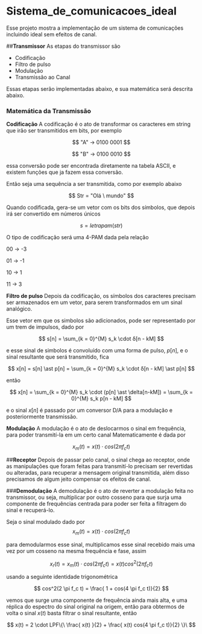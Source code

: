 # Sistema_de_comunicacoes_ideal
Esse projeto mostra a implementação de um sistema de comunicações incluindo ideal sem efeitos de canal.


##**Transmissor**
As etapas do transmissor são
* Codificação
* Filtro de pulso
* Modulação
* Transmissão ao Canal

Essas etapas serão implementadas abaixo, e sua matemática será descrita abaixo.


### **Matemática da Transmissão**
**Codificação**
A codificação é o ato de transformar os caracteres em string que irão ser transmitidos em bits, por exemplo

$$
"A"  -> 0100 0001
$$

$$
"B"  -> 0100 0010
$$

essa conversão pode ser encontrada diretamente na tabela ASCII, e existem funções que ja fazem essa conversão.


Então seja uma sequência a ser transmitida, como por exemplo abaixo

$$
Str = "Olá \ mundo"
$$

Quando codificada, gera-se um vetor com os bits dos símbolos, que depois irá ser convertido em números únicos

$$
s = letrapam(str)
$$

O tipo de codificação será uma 4-PAM
dada pela relação

00 -> -3

01 -> -1

10 ->  1

11 -> 3



**Filtro de pulso**
Depois da codificação, os símbolos dos caracteres precisam ser armazenados em um vetor, para serem transformados em um sinal analógico.

Esse vetor em que os simbolos são adicionados, pode ser representado por um trem de impulsos, dado por

$$
s[n] = \sum_{k = 0}^{M} s_k \cdot δ[n - kM]
$$


e esse sinal de simbolos é convoluído com uma forma de pulso, $p[n]$, e o sinal resultante que será transmitido, fica

$$
x[n] = s[n] \ast p[n] = \sum_{k = 0}^{M} s_k \cdot δ[n - kM] \ast p[n]
$$

então

$$
x[n] =  \sum_{k = 0}^{M} s_k \cdot (p[n] \ast \delta[n-kM]) = \sum_{k = 0}^{M} s_k p[n - kM]
$$

e o sinal $x[n]$ é passado por um conversor D/A para a modulação e posteriormente transmissão.

**Modulação**
A modulação é o ato de deslocarmos o sinal em frequẽncia, para poder transmití-la em um certo canal
Matematicamente é dada por

$$
x_{m}(t) = x(t) \cdot cos(2\pi f_c t)
$$

##**Receptor**
Depois de passar pelo canal, o sinal chega ao receptor, onde as manipulações que foram feitas para transmití-lo precisam ser revertidas ou alteradas, para recuperar a mensagem original transmitida, além disso precisamos de algum jeito compensar os efeitos de canal.


###**Demodulação**
A demodulação é o ato de reverter a modulação feita no transmissor, ou seja, multiplicar por outro cosseno para que surja uma componente de frequências centrada para poder ser feita a filtragem do sinal e recuperá-lo.

Seja o sinal modulado dado por
$$
x_m(t) = x(t) \cdot cos(2 \pi f_c t)
$$

para demodularmos esse sinal, multiplicamos esse sinal recebido mais uma vez por um cosseno na mesma frequência e fase, assim

$$
x_r(t) = x_m(t) \cdot cos(2 \pi f_c t) = x(t) cos^2(2 \pi f_c t)
$$

usando a seguinte identidade trigonométrica

$$
cos^2(2 \pi f_c t) = \frac{ 1 + cos(4 \pi f_c t)}{2}
$$

vemos que surge uma componente de frequência ainda mais alta, e uma réplica do espectro do sinal original na origem, então para obtermos de volta o sinal $x(t)$ basta filtrar o sinal resultante, então

$$
x(t) = 2 \cdot LPF\{\ \frac{ x(t) }{2} + \frac{ x(t) cos(4 \pi f_c t)}{2}  \}\
$$

